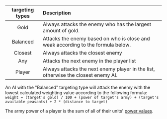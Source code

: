 | targeting types | Description |
| :---: | :--- |
| Gold | Always attacks the enemy who has the largest amount of gold. |
| Balanced | Attacks the enemy based on who is close and weak according to the formula below. |
| Closest | Always attacks the closest enemy |
| Any | Attacks the next enemy in the player list |
| Player | Always attacks the next enemy player in the list, otherwise the closest enemy AI. |

An AI with the "Balanced" targeting type will attack the enemy with the lowest calculated weighting value according to the following formula:   
`weight = (target's gold) / 100 + (power of target's army) + (target's available peasants) + 2 * (distance to target)`  

The army power of a player is the sum of all of their units' [power values](https://github.com/Sh0wdown/UnofficialCrusaderPatch/wiki/Unit-Power-Table).